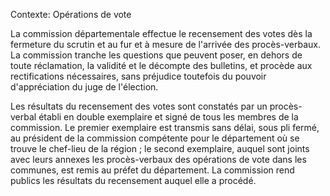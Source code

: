 Contexte: Opérations de vote

La commission départementale effectue le recensement des votes dès la fermeture du scrutin et au fur et à mesure de l'arrivée des procès-verbaux. La commission tranche les questions que peuvent poser, en dehors de toute réclamation, la validité et le décompte des bulletins, et procède aux rectifications nécessaires, sans préjudice toutefois du pouvoir d'appréciation du juge de l'élection.

Les résultats du recensement des votes sont constatés par un procès-verbal établi en double exemplaire et signé de tous les membres de la commission. Le premier exemplaire est transmis sans délai, sous pli fermé, au président de la commission compétente pour le département où se trouve le chef-lieu de la région ; le second exemplaire, auquel sont joints avec leurs annexes les procès-verbaux des opérations de vote dans les communes, est remis au préfet du département. La commission rend publics les résultats du recensement auquel elle a procédé.